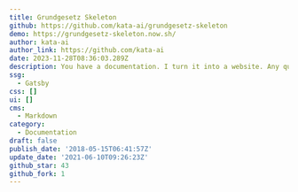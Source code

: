 ```yaml
---
title: Grundgesetz Skeleton
github: https://github.com/kata-ai/grundgesetz-skeleton
demo: https://grundgesetz-skeleton.now.sh/
author: kata-ai
author_link: https://github.com/kata-ai
date: 2023-11-28T08:36:03.289Z
description: You have a documentation. I turn it into a website. Any questions?
ssg:
  - Gatsby
css: []
ui: []
cms:
  - Markdown
category:
  - Documentation
draft: false
publish_date: '2018-05-15T06:41:57Z'
update_date: '2021-06-10T09:26:23Z'
github_star: 43
github_fork: 1
---
```

